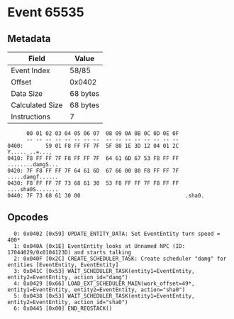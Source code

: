 # Event 65535

## Metadata

| Field           | Value    |
|-----------------|----------|
| Event Index     | 58/85    |
| Offset          | 0x0402   |
| Data Size       | 68 bytes |
| Calculated Size | 68 bytes |
| Instructions    | 7        |

```
      00 01 02 03 04 05 06 07  08 09 0A 0B 0C 0D 0E 0F
      -- -- -- -- -- -- -- --  -- -- -- -- -- -- -- --
0400:       59 01 F8 FF FF 7F  5F 80 1E 3D 12 04 01 2C    Y....._..=...,
0410: F8 FF FF 7F F8 FF FF 7F  64 61 6D 67 53 F8 FF FF  ........damgS...
0420: 7F F8 FF FF 7F 64 61 6D  67 66 00 80 F8 FF FF 7F  .....damgf......
0430: F8 FF FF 7F 73 68 61 30  53 F8 FF FF 7F F8 FF FF  ....sha0S.......
0440: 7F 73 68 61 30 00                                 .sha0.          
```

## Opcodes

```
  0: 0x0402 [0x59] UPDATE_ENTITY_DATA: Set EventEntity turn speed = 400*
  1: 0x040A [0x1E] EventEntity looks at Unnamed NPC (ID: 17044029/0x0104123D) and starts talking
  2: 0x040F [0x2C] CREATE_SCHEDULER_TASK: Create scheduler "damg" for entities [EventEntity, EventEntity]
  3: 0x041C [0x53] WAIT_SCHEDULER_TASK(entity1=EventEntity, entity2=EventEntity, action_id="damg")
  4: 0x0429 [0x66] LOAD_EXT_SCHEDULER_MAIN(work_offset=49*, entity1=EventEntity, entity2=EventEntity, action="sha0")
  5: 0x0438 [0x53] WAIT_SCHEDULER_TASK(entity1=EventEntity, entity2=EventEntity, action_id="sha0")
  6: 0x0445 [0x00] END_REQSTACK()
```
